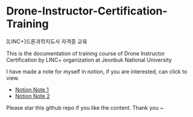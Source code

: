 # Drone-Instructor-Certification-Training
[LINC+]드론과학지도사 자격증 교육

This is the documentation of training course of Drone Instructor Certification by LINC+ organization at Jeonbuk National University 

I have made a note for myself in notion, if you are interested, can click to view.
- [Notion Note 1](https://sable-star-371.notion.site/D2-p1-d8308bbd20ff49599ca6318c9ffe5c60)
- [Notion Note 2](https://sable-star-371.notion.site/D2-p2-26f4a88fd9cd45a09ce72f2f85273bf0)

Please star this github repo if you like the content. Thank you ~
